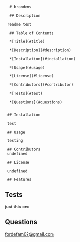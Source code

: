 
      # brandons 

      ## Description

     readme test

      ## Table of Contents

      *[Title](#title)

      *[Description](#description)
    
      *[Installation](#installation)
    
      *[Usage](#usage)
    
      *[License](#license)
    
      *[Contributors](#contributor)
    
      *[Tests](#test)
    
      *[Questions](#questions)
    

     ## Installation

     test

     ## Usage

     testing 

     ## Contributors
     undefined

     ## License
     
     undefined

     ## Features


## Tests
just this one

## Questions
fordefam02@gmail.com

